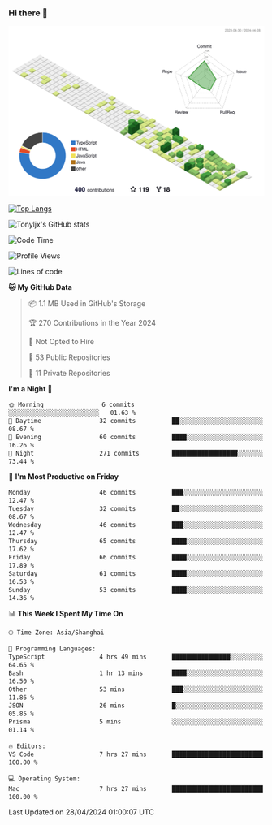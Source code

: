 ### Hi there 👋

![](./profile-3d-contrib/profile-green-animate.svg)

 

[![Top Langs](https://github-readme-stats.vercel.app/api/top-langs/?username=tonyljx)](https://github.com/anuraghazra/github-readme-stats)

![Tonyljx's GitHub stats](https://github-readme-stats.vercel.app/api?username=tonyljx&theme=default&show_icons=true)

 

<!--START_SECTION:waka-->
![Code Time](http://img.shields.io/badge/Code%20Time-340%20hrs%205%20mins-blue)

![Profile Views](http://img.shields.io/badge/Profile%20Views-0-blue)

![Lines of code](https://img.shields.io/badge/From%20Hello%20World%20I%27ve%20Written-410.3%20thousand%20lines%20of%20code-blue)

**🐱 My GitHub Data** 

> 📦 1.1 MB Used in GitHub's Storage 
 > 
> 🏆 270 Contributions in the Year 2024
 > 
> 🚫 Not Opted to Hire
 > 
> 📜 53 Public Repositories 
 > 
> 🔑 11 Private Repositories 
 > 
**I'm a Night 🦉** 

```text
🌞 Morning                6 commits           ░░░░░░░░░░░░░░░░░░░░░░░░░   01.63 % 
🌆 Daytime                32 commits          ██░░░░░░░░░░░░░░░░░░░░░░░   08.67 % 
🌃 Evening                60 commits          ████░░░░░░░░░░░░░░░░░░░░░   16.26 % 
🌙 Night                  271 commits         ██████████████████░░░░░░░   73.44 % 
```
📅 **I'm Most Productive on Friday** 

```text
Monday                   46 commits          ███░░░░░░░░░░░░░░░░░░░░░░   12.47 % 
Tuesday                  32 commits          ██░░░░░░░░░░░░░░░░░░░░░░░   08.67 % 
Wednesday                46 commits          ███░░░░░░░░░░░░░░░░░░░░░░   12.47 % 
Thursday                 65 commits          ████░░░░░░░░░░░░░░░░░░░░░   17.62 % 
Friday                   66 commits          ████░░░░░░░░░░░░░░░░░░░░░   17.89 % 
Saturday                 61 commits          ████░░░░░░░░░░░░░░░░░░░░░   16.53 % 
Sunday                   53 commits          ████░░░░░░░░░░░░░░░░░░░░░   14.36 % 
```


📊 **This Week I Spent My Time On** 

```text
🕑︎ Time Zone: Asia/Shanghai

💬 Programming Languages: 
TypeScript               4 hrs 49 mins       ████████████████░░░░░░░░░   64.65 % 
Bash                     1 hr 13 mins        ████░░░░░░░░░░░░░░░░░░░░░   16.50 % 
Other                    53 mins             ███░░░░░░░░░░░░░░░░░░░░░░   11.86 % 
JSON                     26 mins             █░░░░░░░░░░░░░░░░░░░░░░░░   05.85 % 
Prisma                   5 mins              ░░░░░░░░░░░░░░░░░░░░░░░░░   01.14 % 

🔥 Editors: 
VS Code                  7 hrs 27 mins       █████████████████████████   100.00 % 

💻 Operating System: 
Mac                      7 hrs 27 mins       █████████████████████████   100.00 % 
```


 Last Updated on 28/04/2024 01:00:07 UTC
<!--END_SECTION:waka-->
